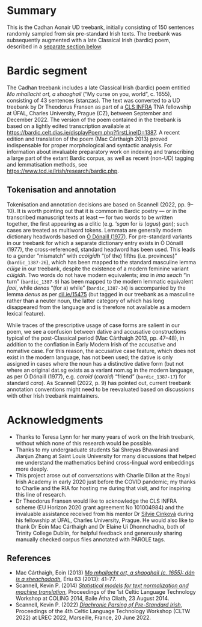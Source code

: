 # Summary

This is the Cadhan Aonair UD treebank, initially consisting of 
150 sentences randomly sampled from six pre-standard Irish texts. The treebank was subsequently augmented with a late Classical Irish (bardic) poem, described in a [separate section below](https://github.com/UniversalDependencies/UD_Irish-Cadhan#bardic-segment).

# Bardic segment
The Cadhan treebank includes a late Classical Irish (bardic) poem entitled <em>Mo mhallacht ort, a shaoghail</em> (“My curse on you, world”, c. 1655), consisting of 43 sentences (stanzas). The text was converted to a UD treebank by Dr Theodorus Fransen as part of a [CLS INFRA](https://clsinfra.io/) TNA fellowship at ÚFAL, Charles University, Prague (CZ), between September and December 2022. The version of the poem contained in the treebank is based on a lightly edited transcription available at https://bardic.celt.dias.ie/displayPoem.php?firstLineID=1387. A recent edition and translation of the poem (Mac Cárthaigh 2013) proved indispensable for proper morphological and syntactic analysis. For information about invaluable preparatory work on indexing and transcribing a large part of the extant Bardic corpus, as well as recent (non-UD) tagging and lemmatisation methods, see https://www.tcd.ie/Irish/research/bardic.php.

## Tokenisation and annotation

Tokenisation and annotation decisions are based on Scannell (2022, pp. 9–10). It is worth pointing out that it is common in Bardic poetry — or in the transcribed manuscript texts at least — for two words to be written together, the first appearing as a clitic (e.g. _'sgan_ for _is_ (_agus_) _gan_); such cases are treated as multiword tokens. Lemmata are generally modern dictionary headwords based on [Ó Dónaill (1977)](https://www.teanglann.ie/en/fgb/). For pre-standard variants in our treebank for which a separate dictionary entry exists in Ó Dónaill (1977), the cross-referenced, standard headword has been used. This leads to a gender “mismatch” with _ccóigidh_ “(of the) fifths (i.e. provinces)” (`bardic_1387-26`), which has been mapped to the standard masculine lemma _cúige_ in our treebank, despite the existence of a modern feminine variant _cúigidh_. Two words do not have modern equivalents; _ima_ in _ima seach_ “in turn” (`bardic_1387-9`) has been mapped to the modern lemmatic equivalent _faoi_, while _denas_ “(for a) while” (`bardic_1387-34`) is accompanied by the lemma _denus_ as per [dil.ie/15475](dil.ie/15475) (but tagged in our treebank as a masculine rather than a neuter noun, the latter category of which has long disappeared from the language and is therefore not available as a modern lexical feature). 

While traces of the prescriptive usage of case forms are salient in our poem, we see a confusion between dative and accusative constructions typical of the post-Classical period (Mac Cárthaigh 2013, pp. 47–48), in addition to the conflation in Early Modern Irish of the accusative and nomative case. For this reason, the accusative case feature, which does not exist in the modern language, has not been used; the dative is only assigned in cases where the noun has a distinctive dative form (but not where an original dat.sg exists as a variant nom.sg in the modern language, as per Ó Dónaill (1977), e.g. _caroid_ (_caraid_) “friend” (`bardic_1387-17`) for standard _cara_). As Scannell (2022, p. 9) has pointed out, current treebank annotation conventions might need to be reevaluated based on discussions with other Irish treebank maintainers. 

# Acknowledgments

* Thanks to Teresa Lynn for her many years of work on the Irish treebank,
without which none of this research would be possible.
* Thanks to my undergraduate students Sai Shreyas Bhavanasi and Jianjun Zhang at Saint Louis University for many discussions that helped me understand the mathematics behind cross-lingual word embeddings more deeply.
* This project arose out of conversations with Charlie Dillon at the
Royal Irish Academy in early 2020 just before the COVID pandemic;
my thanks to Charlie and the RIA for hosting me during that visit,
and for inspiring this line of research.
* Dr Theodorus Fransen would like to acknowledge the CLS INFRA scheme (EU Horizon 2020 grant agreement No 101004984) and the invaluable assistance received from his mentor Dr [Silvie Cinková](https://ufal.mff.cuni.cz/silvie-cinkova) during his fellowship at ÚFAL, Charles University, Prague. He would also like to thank Dr Eoin Mac Cárthaigh and Dr Elaine Uí Dhonnchadha, both of Trinity College Dublin, for helpful feedback and generously sharing manually checked corpus files annotated with PAROLE tags.

## References

* Mac Cárthaigh, Eoin (2013) [_Mo mhallacht ort, a shaoghail (c. 1655): dán is a sheachadadh_](https://www.jstor.org/stable/42910163), Ériu 63 (2013): 41–77.
* Scannell, Kevin P. (2014) [_Statistical models for text normalization and machine translation_](https://cs.slu.edu/~scannell/pub/coling14.pdf), Proceedings of the 1st Celtic Language Technology Workshop at COLING 2014, Baile Átha Cliath, 23 August 2014.
* Scannell, Kevin P. (2022) [_Diachronic Parsing of Pre-Standard Irish_](https://cs.slu.edu/~scannell/pub/dppsi.pdf), Proceedings of the 4th Celtic Language Technology Workshop (CLTW 2022) at LREC 2022, Marseille, France, 20 June 2022.

